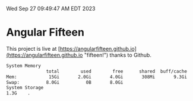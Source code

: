 Wed Sep 27 09:49:47 AM EDT 2023

# Angular Fifteen


This project is live at [https://angularfifteen.github.io](https://angularfifteen.github.io "fifteen!") thanks to Github.

```bash
System Memory
               total        used        free      shared  buff/cache   available
Mem:            15Gi       2.0Gi       4.0Gi       308Mi       9.3Gi        12Gi
Swap:          8.0Gi          0B       8.0Gi
System Storage
1.3G	.
